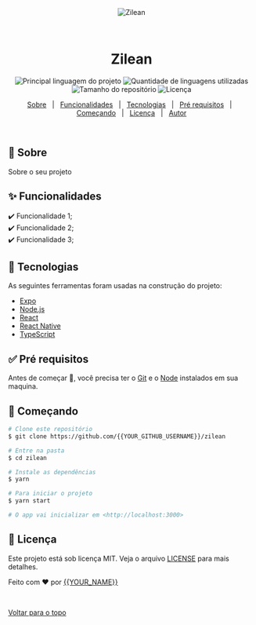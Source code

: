 <div align="center" id="top"> 
  <img src="./.github/app.gif" alt="Zilean" />

  &#xa0;

  <!-- <a href="https://zilean.netlify.com">Demo</a> -->
</div>

<h1 align="center">Zilean</h1>

<p align="center">
  <img alt="Principal linguagem do projeto" src="https://img.shields.io/github/languages/top/{{YOUR_GITHUB_USERNAME}}/zilean?color=56BEB8">

  <img alt="Quantidade de linguagens utilizadas" src="https://img.shields.io/github/languages/count/{{YOUR_GITHUB_USERNAME}}/zilean?color=56BEB8">

  <img alt="Tamanho do repositório" src="https://img.shields.io/github/repo-size/{{YOUR_GITHUB_USERNAME}}/zilean?color=56BEB8">

  <img alt="Licença" src="https://img.shields.io/github/license/{{YOUR_GITHUB_USERNAME}}/zilean?color=56BEB8">

  <!-- <img alt="Github issues" src="https://img.shields.io/github/issues/{{YOUR_GITHUB_USERNAME}}/zilean?color=56BEB8" /> -->

  <!-- <img alt="Github forks" src="https://img.shields.io/github/forks/{{YOUR_GITHUB_USERNAME}}/zilean?color=56BEB8" /> -->

  <!-- <img alt="Github stars" src="https://img.shields.io/github/stars/{{YOUR_GITHUB_USERNAME}}/zilean?color=56BEB8" /> -->
</p>

<!-- Status -->

<!-- <h4 align="center"> 
	🚧  Zilean 🚀 Em construção...  🚧
</h4> 

<hr> -->

<p align="center">
  <a href="#dart-sobre">Sobre</a> &#xa0; | &#xa0; 
  <a href="#sparkles-funcionalidades">Funcionalidades</a> &#xa0; | &#xa0;
  <a href="#rocket-tecnologias">Tecnologias</a> &#xa0; | &#xa0;
  <a href="#white_check_mark-pré-requisitos">Pré requisitos</a> &#xa0; | &#xa0;
  <a href="#checkered_flag-começando">Começando</a> &#xa0; | &#xa0;
  <a href="#memo-licença">Licença</a> &#xa0; | &#xa0;
  <a href="https://github.com/{{YOUR_GITHUB_USERNAME}}" target="_blank">Autor</a>
</p>

<br>

## :dart: Sobre ##

Sobre o seu projeto

## :sparkles: Funcionalidades ##

:heavy_check_mark: Funcionalidade 1;\
:heavy_check_mark: Funcionalidade 2;\
:heavy_check_mark: Funcionalidade 3;

## :rocket: Tecnologias ##

As seguintes ferramentas foram usadas na construção do projeto:

- [Expo](https://expo.io/)
- [Node.js](https://nodejs.org/en/)
- [React](https://pt-br.reactjs.org/)
- [React Native](https://reactnative.dev/)
- [TypeScript](https://www.typescriptlang.org/)

## :white_check_mark: Pré requisitos ##

Antes de começar :checkered_flag:, você precisa ter o [Git](https://git-scm.com) e o [Node](https://nodejs.org/en/) instalados em sua maquina.

## :checkered_flag: Começando ##

```bash
# Clone este repositório
$ git clone https://github.com/{{YOUR_GITHUB_USERNAME}}/zilean

# Entre na pasta
$ cd zilean

# Instale as dependências
$ yarn

# Para iniciar o projeto
$ yarn start

# O app vai inicializar em <http://localhost:3000>
```

## :memo: Licença ##

Este projeto está sob licença MIT. Veja o arquivo [LICENSE](LICENSE.md) para mais detalhes.


Feito com :heart: por <a href="https://github.com/{{YOUR_GITHUB_USERNAME}}" target="_blank">{{YOUR_NAME}}</a>

&#xa0;

<a href="#top">Voltar para o topo</a>

